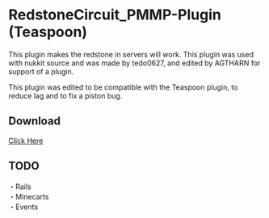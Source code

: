 # RedstoneCircuit_PMMP-Plugin (Teaspoon)
This plugin makes the redstone in servers will work. This plugin was used with nukkit source and was made by tedo0627, and edited by AGTHARN for support of a plugin.

This plugin was edited to be compatible with the Teaspoon plugin, to reduce lag and to fix a piston bug.

## Download
[Click Here](https://github.com/AGTHARN/RedstoneCircuit_PMMP-Plugin/releases/tag/2.0.3)

## TODO
・Rails<br>
・Minecarts<br>
・Events
